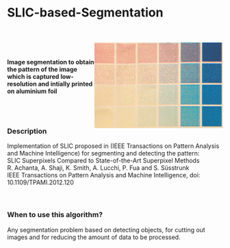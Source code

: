 # SLIC-based-Segmentation
<br>
<br>

<img src=img2.jpg align="right" width = 300>
<br>

#### Image segmentation to obtain the pattern of the image which is captured low-resolution and intially printed on aluminium foil

<br>
<br>

### Description
Implementation of SLIC proposed in (IEEE Transactions on Pattern Analysis and Machine Intelligence) for segmenting and detecting the pattern:<br>
SLIC Superpixels Compared to State-of-the-Art Superpixel Methods<br>
R. Achanta, A. Shaji, K. Smith, A. Lucchi, P. Fua and S. Süsstrunk<br>
IEEE Transactions on Pattern Analysis and Machine Intelligence,
doi: 10.1109/TPAMI.2012.120 <br>
<br>
<br>

### When to use this algorithm?
Any segmentation problem based on detecting objects, for cutting out images and for reducing the amount of data to be processed.<br>

<br>

<br>
<br>
